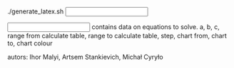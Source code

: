 ./generate_latex.sh <input filename> <output dir> <output filename>

<input filename> contains data on equations to solve.
a, b, c, range from calculate table, range to calculate table, step, chart from, chart to, chart colour

autors: Ihor Malyi, Artsem Stankievich, Michał Cyryło


